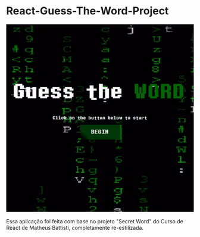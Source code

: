 # React-Guess-The-Word-Project
<p align="center">
  <img src="/.github/Guessgif.gif">
<p>

Essa aplicação foi feita com base no projeto "Secret Word" do Curso de React de Matheus Battisti, completamente re-estilizada.
